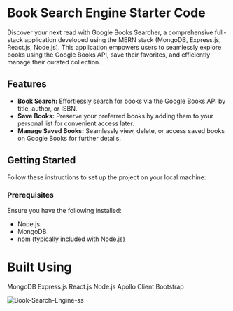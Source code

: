 # Book Search Engine Starter Code
Discover your next read with Google Books Searcher, a comprehensive full-stack application developed using the MERN stack (MongoDB, Express.js, React.js, Node.js). This application empowers users to seamlessly explore books using the Google Books API, save their favorites, and efficiently manage their curated collection.

## Features

- **Book Search:** Effortlessly search for books via the Google Books API by title, author, or ISBN.
- **Save Books:** Preserve your preferred books by adding them to your personal list for convenient access later.
- **Manage Saved Books:** Seamlessly view, delete, or access saved books on Google Books for further details.

## Getting Started

Follow these instructions to set up the project on your local machine:

### Prerequisites

Ensure you have the following installed:
- Node.js
- MongoDB
- npm (typically included with Node.js)

# Built Using
MongoDB
Express.js
React.js
Node.js
Apollo Client
Bootstrap

![Book-Search-Engine-ss](https://github.com/cjva24/Book-Search-Engine/assets/142863226/021954dd-6734-457f-a12f-5070ffca5e51)

